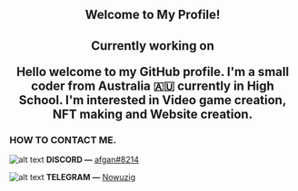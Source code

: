 <p align="center">
	<h2 align="center">Welcome to My Profile!</h2>

 <p align="center">
	<h2 align="center">Currently working on

 
	 
Hello welcome to my GitHub profile. I'm a small coder from Australia :australia: currently in High School. I'm interested in Video game creation, NFT making and Website creation.

### HOW TO CONTACT ME. 	
 ![alt text](https://camo.githubusercontent.com/ea7d452e3088769137d07a551859764ff985f40586d9e6013afce3a1fa3eb5c1/68747470733a2f2f692e6962622e636f2f376a32396e31352f446973636f72642e706e67) 	**DISCORD ―** [afgan#8214](https://discord.com/users/836563146427596830/profile) 
 
 ![alt text](https://i.ibb.co/FDyBWMk/EE5378-FB-EA48-4-F9-C-8-D3-C-93-CD7-B2-E2-BA3.png) **TELEGRAM ―** [Nowuzig](https://t.me/Nowuzig)
 
 



<!--
**Nowu/Nowu** is a ✨ _special_ ✨ repository because its `README.md` (this file) appears on your GitHub profile.

Here are some ideas to get you started:

- 🔭 I’m currently working on ...
- 🌱 I’m currently learning ...
- 👯 I’m looking to collaborate on ...
- 🤔 I’m looking for help with ...
- 💬 Ask me about ...
- 📫 How to reach me: ...
- 😄 Pronouns: ...
- ⚡ Fun fact: ...
-->
